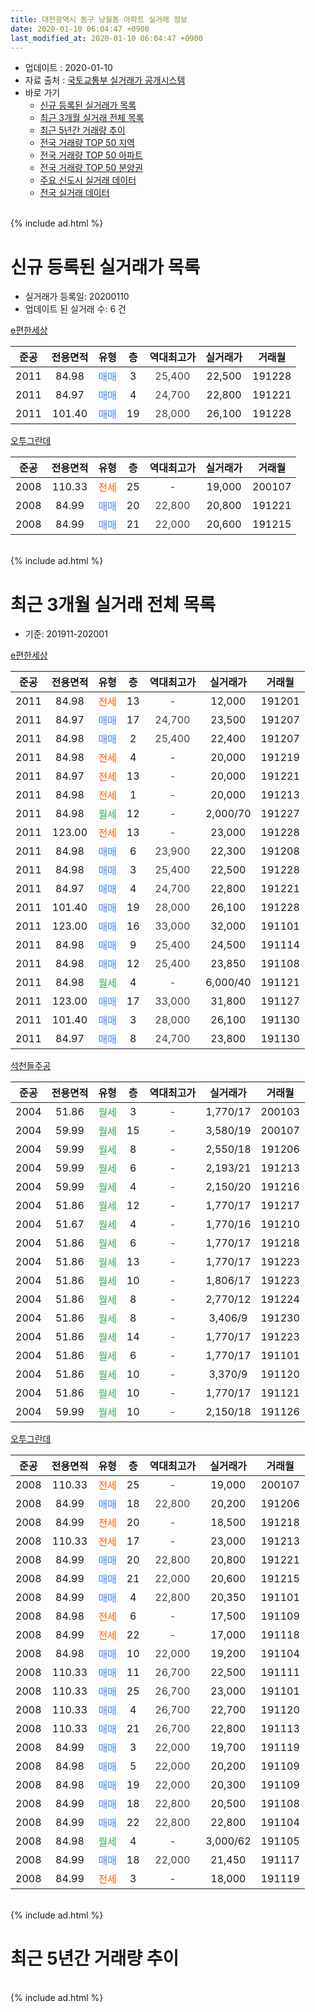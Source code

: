```yaml
---
title: 대전광역시 동구 낭월동 아파트 실거래 정보
date: 2020-01-10 06:04:47 +0900
last_modified_at: 2020-01-10 06:04:47 +0900
---
```


* 업데이트 : 2020-01-10
* 자료 출처 : [국토교통부 실거래가 공개시스템](http://rt.molit.go.kr)
* 바로 가기
    * [신규 등록된 실거래가 목록](#신규-등록된-실거래가-목록)
    * [최근 3개월 실거래 전체 목록](#최근-3개월-실거래-전체-목록)
    * [최근 5년간 거래량 추이](#최근-5년간-거래량-추이)
    * [전국 거래량 TOP 50 지역](https://inasie.github.io/apt-trade-info/최근-3개월-전국에서-가장-거래가-많이-발생한-지역)
    * [전국 거래량 TOP 50 아파트](https://inasie.github.io/apt-trade-info/최근-3개월-전국에서-가장-거래가-많이-발생한-아파트)
    * [전국 거래량 TOP 50 분양권](https://inasie.github.io/apt-trade-info/최근-3개월-전국에서-가장-거래가-많이-발생한-분양권)
    * [주요 신도시 실거래 데이터](https://inasie.github.io/apt-trade-info/주요-신도시)
    * [전국 실거래 데이터](https://inasie.github.io/apt-trade-info/전국)
<br>
{% include ad.html %}
<br>

# 신규 등록된 실거래가 목록
* 실거래가 등록일: 20200110
* 업데이트 된 실거래 수: 6 건


[e편한세상](https://search.naver.com/search.naver?query=%EB%8C%80%EC%A0%84%EA%B4%91%EC%97%AD%EC%8B%9C+%EB%8F%99%EA%B5%AC+%EB%82%AD%EC%9B%94%EB%8F%99+e%ED%8E%B8%ED%95%9C%EC%84%B8%EC%83%81)

|준공|전용면적|유형|층|역대최고가|실거래가|거래월|
|:---:|:---:|:---:|:---:|:---:|:---:|:---:|
|2011|84.98|<span style="color:#4285f3">매매</span>|3|<span style="color:#444444">25,400</span>|22,500|191228|
|2011|84.97|<span style="color:#4285f3">매매</span>|4|<span style="color:#444444">24,700</span>|22,800|191221|
|2011|101.40|<span style="color:#4285f3">매매</span>|19|<span style="color:#444444">28,000</span>|26,100|191228|

[오투그란데](https://search.naver.com/search.naver?query=%EB%8C%80%EC%A0%84%EA%B4%91%EC%97%AD%EC%8B%9C+%EB%8F%99%EA%B5%AC+%EB%82%AD%EC%9B%94%EB%8F%99+%EC%98%A4%ED%88%AC%EA%B7%B8%EB%9E%80%EB%8D%B0)

|준공|전용면적|유형|층|역대최고가|실거래가|거래월|
|:---:|:---:|:---:|:---:|:---:|:---:|:---:|
|2008|110.33|<span style="color:#ff5a00">전세</span>|25|<span style="color:#444444">-</span>|19,000|200107|
|2008|84.99|<span style="color:#4285f3">매매</span>|20|<span style="color:#444444">22,800</span>|20,800|191221|
|2008|84.99|<span style="color:#4285f3">매매</span>|21|<span style="color:#444444">22,000</span>|20,600|191215|


<br>
{% include ad.html %}
<br>

# 최근 3개월 실거래 전체 목록
* 기준: 201911-202001


[e편한세상](https://search.naver.com/search.naver?query=%EB%8C%80%EC%A0%84%EA%B4%91%EC%97%AD%EC%8B%9C+%EB%8F%99%EA%B5%AC+%EB%82%AD%EC%9B%94%EB%8F%99+e%ED%8E%B8%ED%95%9C%EC%84%B8%EC%83%81)

|준공|전용면적|유형|층|역대최고가|실거래가|거래월|
|:---:|:---:|:---:|:---:|:---:|:---:|:---:|
|2011|84.98|<span style="color:#ff5a00">전세</span>|13|<span style="color:#444444">-</span>|12,000|191201|
|2011|84.97|<span style="color:#4285f3">매매</span>|17|<span style="color:#444444">24,700</span>|23,500|191207|
|2011|84.98|<span style="color:#4285f3">매매</span>|2|<span style="color:#444444">25,400</span>|22,400|191207|
|2011|84.98|<span style="color:#ff5a00">전세</span>|4|<span style="color:#444444">-</span>|20,000|191219|
|2011|84.97|<span style="color:#ff5a00">전세</span>|13|<span style="color:#444444">-</span>|20,000|191221|
|2011|84.98|<span style="color:#ff5a00">전세</span>|1|<span style="color:#444444">-</span>|20,000|191213|
|2011|84.98|<span style="color:#34a853">월세</span>|12|<span style="color:#444444">-</span>|2,000/70|191227|
|2011|123.00|<span style="color:#ff5a00">전세</span>|13|<span style="color:#444444">-</span>|23,000|191228|
|2011|84.98|<span style="color:#4285f3">매매</span>|6|<span style="color:#444444">23,900</span>|22,300|191208|
|2011|84.98|<span style="color:#4285f3">매매</span>|3|<span style="color:#444444">25,400</span>|22,500|191228|
|2011|84.97|<span style="color:#4285f3">매매</span>|4|<span style="color:#444444">24,700</span>|22,800|191221|
|2011|101.40|<span style="color:#4285f3">매매</span>|19|<span style="color:#444444">28,000</span>|26,100|191228|
|2011|123.00|<span style="color:#4285f3">매매</span>|16|<span style="color:#444444">33,000</span>|32,000|191101|
|2011|84.98|<span style="color:#4285f3">매매</span>|9|<span style="color:#444444">25,400</span>|24,500|191114|
|2011|84.98|<span style="color:#4285f3">매매</span>|12|<span style="color:#444444">25,400</span>|23,850|191108|
|2011|84.98|<span style="color:#34a853">월세</span>|4|<span style="color:#444444">-</span>|6,000/40|191121|
|2011|123.00|<span style="color:#4285f3">매매</span>|17|<span style="color:#444444">33,000</span>|31,800|191127|
|2011|101.40|<span style="color:#4285f3">매매</span>|3|<span style="color:#444444">28,000</span>|26,100|191130|
|2011|84.97|<span style="color:#4285f3">매매</span>|8|<span style="color:#444444">24,700</span>|23,800|191130|

[석천들주공](https://search.naver.com/search.naver?query=%EB%8C%80%EC%A0%84%EA%B4%91%EC%97%AD%EC%8B%9C+%EB%8F%99%EA%B5%AC+%EB%82%AD%EC%9B%94%EB%8F%99+%EC%84%9D%EC%B2%9C%EB%93%A4%EC%A3%BC%EA%B3%B5)

|준공|전용면적|유형|층|역대최고가|실거래가|거래월|
|:---:|:---:|:---:|:---:|:---:|:---:|:---:|
|2004|51.86|<span style="color:#34a853">월세</span>|3|<span style="color:#444444">-</span>|1,770/17|200103|
|2004|59.99|<span style="color:#34a853">월세</span>|15|<span style="color:#444444">-</span>|3,580/19|200107|
|2004|59.99|<span style="color:#34a853">월세</span>|8|<span style="color:#444444">-</span>|2,550/18|191206|
|2004|59.99|<span style="color:#34a853">월세</span>|6|<span style="color:#444444">-</span>|2,193/21|191213|
|2004|59.99|<span style="color:#34a853">월세</span>|4|<span style="color:#444444">-</span>|2,150/20|191216|
|2004|51.86|<span style="color:#34a853">월세</span>|12|<span style="color:#444444">-</span>|1,770/17|191217|
|2004|51.67|<span style="color:#34a853">월세</span>|4|<span style="color:#444444">-</span>|1,770/16|191210|
|2004|51.86|<span style="color:#34a853">월세</span>|6|<span style="color:#444444">-</span>|1,770/17|191218|
|2004|51.86|<span style="color:#34a853">월세</span>|13|<span style="color:#444444">-</span>|1,770/17|191223|
|2004|51.86|<span style="color:#34a853">월세</span>|10|<span style="color:#444444">-</span>|1,806/17|191223|
|2004|51.86|<span style="color:#34a853">월세</span>|8|<span style="color:#444444">-</span>|2,770/12|191224|
|2004|51.86|<span style="color:#34a853">월세</span>|8|<span style="color:#444444">-</span>|3,406/9|191230|
|2004|51.86|<span style="color:#34a853">월세</span>|14|<span style="color:#444444">-</span>|1,770/17|191223|
|2004|51.86|<span style="color:#34a853">월세</span>|6|<span style="color:#444444">-</span>|1,770/17|191101|
|2004|51.86|<span style="color:#34a853">월세</span>|10|<span style="color:#444444">-</span>|3,370/9|191120|
|2004|51.86|<span style="color:#34a853">월세</span>|10|<span style="color:#444444">-</span>|1,770/17|191121|
|2004|59.99|<span style="color:#34a853">월세</span>|10|<span style="color:#444444">-</span>|2,150/18|191126|

[오투그란데](https://search.naver.com/search.naver?query=%EB%8C%80%EC%A0%84%EA%B4%91%EC%97%AD%EC%8B%9C+%EB%8F%99%EA%B5%AC+%EB%82%AD%EC%9B%94%EB%8F%99+%EC%98%A4%ED%88%AC%EA%B7%B8%EB%9E%80%EB%8D%B0)

|준공|전용면적|유형|층|역대최고가|실거래가|거래월|
|:---:|:---:|:---:|:---:|:---:|:---:|:---:|
|2008|110.33|<span style="color:#ff5a00">전세</span>|25|<span style="color:#444444">-</span>|19,000|200107|
|2008|84.99|<span style="color:#4285f3">매매</span>|18|<span style="color:#444444">22,800</span>|20,200|191206|
|2008|84.99|<span style="color:#ff5a00">전세</span>|20|<span style="color:#444444">-</span>|18,500|191218|
|2008|110.33|<span style="color:#ff5a00">전세</span>|17|<span style="color:#444444">-</span>|23,000|191213|
|2008|84.99|<span style="color:#4285f3">매매</span>|20|<span style="color:#444444">22,800</span>|20,800|191221|
|2008|84.99|<span style="color:#4285f3">매매</span>|21|<span style="color:#444444">22,000</span>|20,600|191215|
|2008|84.99|<span style="color:#4285f3">매매</span>|4|<span style="color:#444444">22,800</span>|20,350|191101|
|2008|84.98|<span style="color:#ff5a00">전세</span>|6|<span style="color:#444444">-</span>|17,500|191109|
|2008|84.99|<span style="color:#ff5a00">전세</span>|22|<span style="color:#444444">-</span>|17,000|191118|
|2008|84.98|<span style="color:#4285f3">매매</span>|10|<span style="color:#444444">22,000</span>|19,200|191104|
|2008|110.33|<span style="color:#4285f3">매매</span>|11|<span style="color:#444444">26,700</span>|22,500|191111|
|2008|110.33|<span style="color:#4285f3">매매</span>|25|<span style="color:#444444">26,700</span>|23,000|191101|
|2008|110.33|<span style="color:#4285f3">매매</span>|4|<span style="color:#444444">26,700</span>|22,700|191120|
|2008|110.33|<span style="color:#4285f3">매매</span>|21|<span style="color:#444444">26,700</span>|22,800|191113|
|2008|84.99|<span style="color:#4285f3">매매</span>|3|<span style="color:#444444">22,000</span>|19,700|191119|
|2008|84.98|<span style="color:#4285f3">매매</span>|5|<span style="color:#444444">22,000</span>|20,200|191109|
|2008|84.98|<span style="color:#4285f3">매매</span>|19|<span style="color:#444444">22,000</span>|20,300|191109|
|2008|84.99|<span style="color:#4285f3">매매</span>|18|<span style="color:#444444">22,800</span>|20,500|191108|
|2008|84.99|<span style="color:#4285f3">매매</span>|22|<span style="color:#444444">22,800</span>|22,800|191104|
|2008|84.98|<span style="color:#34a853">월세</span>|4|<span style="color:#444444">-</span>|3,000/62|191105|
|2008|84.99|<span style="color:#4285f3">매매</span>|18|<span style="color:#444444">22,000</span>|21,450|191117|
|2008|84.99|<span style="color:#ff5a00">전세</span>|3|<span style="color:#444444">-</span>|18,000|191119|


<br>
{% include ad.html %}
<br>

# 최근 5년간 거래량 추이


<div style="width:100%;">
    <canvas id="deal_progress" height="200"></canvas>
</div>

<script>
new Chart(document.getElementById("deal_progress"), {
    type: 'line',
    data: {
        labels: ['201501','201502','201503','201504','201505','201506','201507','201508','201509','201510','201511','201512','201601','201602','201603','201604','201605','201606','201607','201608','201609','201610','201611','201612','201701','201702','201703','201704','201705','201706','201707','201708','201709','201710','201711','201712','201801','201802','201803','201804','201805','201806','201807','201808','201809','201810','201811','201812','201901','201902','201903','201904','201905','201906','201907','201908','201909','201910','201911','201912','202001'],
        datasets: [{
            label: '매매',
            pointRadius: 1,
            data: [14, 12, 9, 12, 9, 13, 11, 12, 14, 17, 10, 5, 4, 9, 14, 13, 3, 10, 10, 12, 9, 18, 10, 15, 10, 12, 11, 9, 9, 10, 4, 5, 15, 13, 17, 10, 8, 5, 10, 5, 5, 5, 1, 4, 10, 9, 4, 2, 4, 4, 6, 7, 4, 12, 6, 6, 19, 14, 18, 9, 0],
            borderColor: "rgba(255, 201, 14, 1)",
            backgroundColor: "rgba(255, 201, 14, 0.5)",
            fill: false,
            lineTension: 0
        },{
            label: '전월세',
            pointRadius: 1,
            data: [12, 8, 6, 5, 5, 11, 3, 9, 5, 16, 8, 6, 7, 7, 5, 6, 6, 2, 7, 5, 5, 5, 7, 17, 7, 4, 6, 12, 7, 5, 6, 8, 7, 4, 7, 8, 6, 5, 10, 5, 9, 6, 2, 6, 3, 7, 7, 11, 9, 4, 4, 9, 9, 3, 7, 11, 8, 16, 9, 19, 3],
            borderColor: "rgba(0, 141, 185, 1)",
            backgroundColor: "rgba(0, 141, 185, 0.5)",
            fill: false,
            lineTension: 0
        }
        ]
    },
    options: {
        responsive: true,
        title: {
            display: false
        },
        tooltips: {
            mode: 'index',
            intersect: false
        },
        hover: {
            mode: 'nearest',
            intersect: true
        },
        scales: {
            xAxes: [{
                display: true,
                scaleLabel: {
                    display: true,
                    labelString: '년/월'
                }
            }],
            yAxes: [{
                display: true,
                ticks: {
                    suggestedMin: 0,
                },
                scaleLabel: {
                    display: true,
                    labelString: '실거래 수'
                }
            }]
        }
    }
});

</script>


<br>
{% include ad.html %}
<br>

